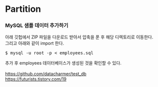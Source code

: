 # Partition

### MySQL 샘플 데이터 추가하기

아래 깃헙에서 ZIP 파일을 다운로드 받아서 압축을 푼 후 해당 디렉토리로 이동한다. <br/>
그리고 아래와 같이 import 한다.<br/>
<pre>
$ mysql -u root -p < employees.sql
</pre>
추가 후 employees 데이터베이스가 생성된 것을 확인할 수 있다.<br/>
<br/>
https://github.com/datacharmer/test_db <br/>
https://futurists.tistory.com/19 <br/>
<br/><br/>

